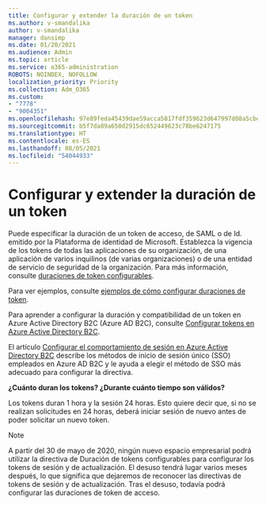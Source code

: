 ```yaml
---
title: Configurar y extender la duración de un token
ms.author: v-smandalika
author: v-smandalika
manager: dansimp
ms.date: 01/20/2021
ms.audience: Admin
ms.topic: article
ms.service: o365-administration
ROBOTS: NOINDEX, NOFOLLOW
localization_priority: Priority
ms.collection: Adm_O365
ms.custom:
- "7778"
- "9004351"
ms.openlocfilehash: 97e89feda45439dae59acca5817fdf359623d647997d08a5cbe4a6314fa6db3a
ms.sourcegitcommit: b5f7da89a650d2915dc652449623c78be6247175
ms.translationtype: HT
ms.contentlocale: es-ES
ms.lasthandoff: 08/05/2021
ms.locfileid: "54044933"
---
```

# <a name="configure-and-extend-token-lifetimes"></a>Configurar y extender la duración de un token

Puede especificar la duración de un token de acceso, de SAML o de Id. emitido por la Plataforma de identidad de Microsoft. Establezca la vigencia de los tokens de todas las aplicaciones de su organización, de una aplicación de varios inquilinos (de varias organizaciones) o de una entidad de servicio de seguridad de la organización. Para más información, consulte [duraciones de token configurables](https://docs.microsoft.com/azure/active-directory/develop/active-directory-configurable-token-lifetimes).

Para ver ejemplos, consulte [ejemplos de cómo configurar duraciones de token](https://docs.microsoft.com/azure/active-directory/develop/configure-token-lifetimes).

Para aprender a configurar la duración y compatibilidad de un token en Azure Active Directory B2C (Azure AD B2C), consulte [Configurar tokens en Azure Active Directory B2C](https://docs.microsoft.com/azure/active-directory-b2c/configure-tokens?pivots=b2c-user-flow).

El artículo [Configurar el comportamiento de sesión en Azure Active Directory B2C](https://docs.microsoft.com/azure/active-directory-b2c/session-behavior?pivots=b2c-user-flow) describe los métodos de inicio de sesión único (SSO) empleados en Azure AD B2C y le ayuda a elegir el método de SSO más adecuado para configurar la directiva.

**¿Cuánto duran los tokens? ¿Durante cuánto tiempo son válidos?**

Los tokens duran 1 hora y la sesión 24 horas. Esto quiere decir que, si no se realizan solicitudes en 24 horas, deberá iniciar sesión de nuevo antes de poder solicitar un nuevo token.

> [!NOTE]
> A partir del 30 de mayo de 2020, ningún nuevo espacio empresarial podrá utilizar la directiva de Duración de tokens configurables para configurar los tokens de sesión y de actualización. El desuso tendrá lugar varios meses después, lo que significa que dejaremos de reconocer las directivas de tokens de sesión y de actualización. Tras el desuso, todavía podrá configurar las duraciones de token de acceso.






